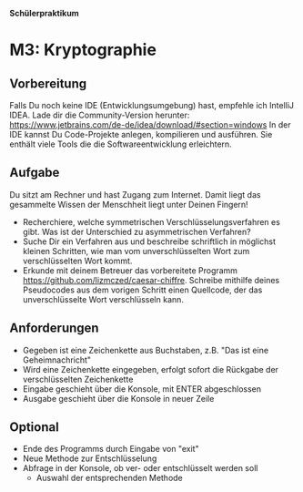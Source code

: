 **Schülerpraktikum**

# M3: Kryptographie

## Vorbereitung
Falls Du noch keine IDE (Entwicklungsumgebung) hast, empfehle ich IntelliJ IDEA. Lade dir die Community-Version herunter: https://www.jetbrains.com/de-de/idea/download/#section=windows
In der IDE kannst Du Code-Projekte anlegen, kompilieren und ausführen. Sie enthält viele Tools die die Softwareentwicklung erleichtern.

## Aufgabe

Du sitzt am Rechner und hast Zugang zum Internet. Damit liegt das gesammelte Wissen der Menschheit liegt unter Deinen Fingern!

+ Recherchiere, welche symmetrischen Verschlüsselungsverfahren es gibt. Was ist der Unterschied zu asymmetrischen Verfahren?
+ Suche Dir ein Verfahren aus und beschreibe schriftlich in möglichst kleinen Schritten, wie man vom unverschlüsselten Wort zum verschlüsselten Wort kommt.
+ Erkunde mit deinem Betreuer das vorbereitete Programm https://github.com/lizmczed/caesar-chiffre. Schreibe mithilfe deines Pseudocodes aus dem vorigen Schritt einen Quellcode, der das unverschlüsselte Wort verschlüsseln kann.



## Anforderungen

+ Gegeben ist eine Zeichenkette aus Buchstaben, z.B. "Das ist eine Geheimnachricht"
+ Wird eine Zeichenkette eingegeben, erfolgt sofort die Rückgabe der verschlüsselten Zeichenkette
+ Eingabe geschieht über die Konsole, mit ENTER abgeschlossen
+ Ausgabe geschieht über die Konsole in neuer Zeile

## Optional

- Ende des Programms durch Eingabe von "exit"
- Neue Methode zur Entschlüsselung
- Abfrage in der Konsole, ob ver- oder entschlüsselt werden soll
  - Auswahl der entsprechenden Methode
